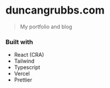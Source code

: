 # duncangrubbs.com

> My portfolio and blog

### Built with

- React (CRA)
- Tailwind
- Typescript
- Vercel
- Prettier
